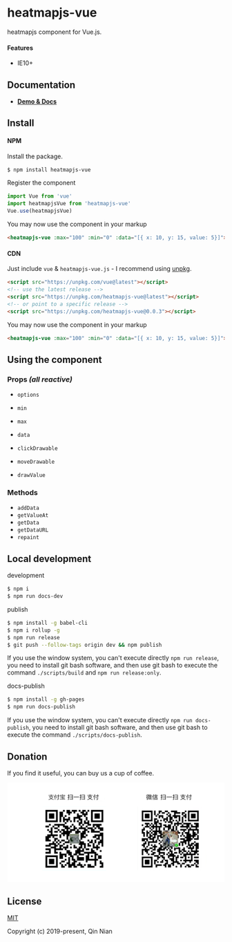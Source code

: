 # heatmapjs-vue

heatmapjs component for Vue.js.

#### Features
- IE10+

## Documentation
- **[Demo & Docs](https://nqdy666.github.io/heatmapjs-vue/)**

## Install

#### NPM
Install the package.

```bash
$ npm install heatmapjs-vue
```

Register the component

```js
import Vue from 'vue'
import heatmapjsVue from 'heatmapjs-vue'
Vue.use(heatmapjsVue)
```

You may now use the component in your markup

```html
<heatmapjs-vue :max="100" :min="0" :data="[{ x: 10, y: 15, value: 5}]"></heatmapjs-vue>
```

#### CDN

Just include `vue` & `heatmapjs-vue.js` - I recommend using [unpkg](https://unpkg.com/#/).

```html
<script src="https://unpkg.com/vue@latest"></script>
<!-- use the latest release -->
<script src="https://unpkg.com/heatmapjs-vue@latest"></script>
<!-- or point to a specific release -->
<script src="https://unpkg.com/heatmapjs-vue@0.0.3"></script>
```

You may now use the component in your markup

```html
<heatmapjs-vue :max="100" :min="0" :data="[{ x: 10, y: 15, value: 5}]"></heatmapjs-vue>
```

## Using the component

### Props *(all reactive)*
* `options`

* `min`

* `max`

* `data`

* `clickDrawable`

* `moveDrawable`

* `drawValue`

### Methods
* `addData`
* `getValueAt`
* `getData`
* `getDataURL`
* `repaint`

## Local development

development
```bash
$ npm i
$ npm run docs-dev
```

publish
```bash
$ npm install -g babel-cli
$ npm i rollup -g
$ npm run release
$ git push --follow-tags origin dev && npm publish
```
If you use the window system, you can't execute directly `npm run release`, you need to install git bash software, and then use git bash to execute the command `./scripts/build` and `npm run release:only`.

docs-publish
```bash
$ npm install -g gh-pages
$ npm run docs-publish
```
If you use the window system, you can't execute directly `npm run docs-publish`, you need to install git bash software, and then use git bash to execute the command `./scripts/docs-publish`.

## Donation
If you find it useful, you can buy us a cup of coffee.

<img width="650" src="https://raw.githubusercontent.com/nqdy666/heatmapjs-vue/dev/docs/assets/images/qrcode-donation.png" alt="donation">

## License

[MIT](https://github.com/nianqin/heatmapjs-vue/blob/master/LICENSE.md)

Copyright (c) 2019-present, Qin Nian
